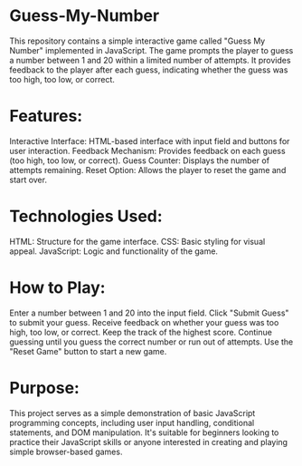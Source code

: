 # Guess-My-Number
This repository contains a simple interactive game called "Guess My Number" implemented in JavaScript. The game prompts the player to guess a number between 1 and 20 within a limited number of attempts. It provides feedback to the player after each guess, indicating whether the guess was too high, too low, or correct.

# Features:
Interactive Interface: HTML-based interface with input field and buttons for user interaction.
Feedback Mechanism: Provides feedback on each guess (too high, too low, or correct).
Guess Counter: Displays the number of attempts remaining.
Reset Option: Allows the player to reset the game and start over.

# Technologies Used:
HTML: Structure for the game interface.
CSS: Basic styling for visual appeal.
JavaScript: Logic and functionality of the game.

# How to Play:
Enter a number between 1 and 20 into the input field.
Click "Submit Guess" to submit your guess.
Receive feedback on whether your guess was too high, too low, or correct.
Keep the track of the highest score.
Continue guessing until you guess the correct number or run out of attempts.
Use the "Reset Game" button to start a new game.

# Purpose:
This project serves as a simple demonstration of basic JavaScript programming concepts, including user input handling, conditional statements, and DOM manipulation. It's suitable for beginners looking to practice their JavaScript skills or anyone interested in creating and playing simple browser-based games.


